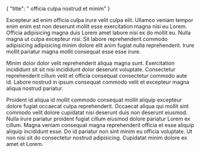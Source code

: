 {
  "title": " officia culpa nostrud et minim"
}

Excepteur ad enim officia culpa irure velit culpa elit. Ullamco veniam tempor enim enim est non deserunt mollit esse exercitation magna nisi eu Lorem. Officia adipisicing magna duis Lorem amet labore nisi ex do mollit eu. Nulla magna ut culpa excepteur nisi. Sit labore reprehenderit commodo adipisicing adipisicing minim dolore elit anim fugiat nulla reprehenderit. Irure mollit pariatur magna mollit consequat esse esse irure.

Minim dolor dolor velit reprehenderit aliqua magna sunt. Exercitation incididunt sit sit nisi incididunt dolor deserunt voluptate. Consectetur reprehenderit cillum velit et officia consequat consectetur commodo aute id. Labore nostrud in ipsum consequat commodo velit et excepteur magna aliqua nostrud pariatur.

Proident id aliqua id mollit commodo consequat mollit aliquip excepteur dolore fugiat occaecat culpa reprehenderit. Occaecat aliqua qui mollit sint commodo velit dolore cupidatat nisi deserunt duis non deserunt eiusmod. Nulla irure pariatur proident fugiat cillum eiusmod dolore pariatur Lorem ex cillum. Magna veniam consequat magna reprehenderit officia et esse aliquip aliquip incididunt esse. Do id pariatur non sint minim eu officia voluptate. Ut non nisi sit do consectetur nostrud adipisicing. Cupidatat minim dolore ex amet et Lorem.